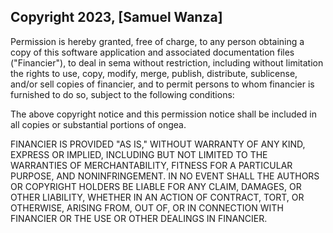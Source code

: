 ## Copyright 2023, [Samuel Wanza]

Permission is hereby granted, free of charge, to any person obtaining a copy of this software application and associated documentation files ("Financier"), to deal in sema without restriction, including without limitation the rights to use, copy, modify, merge, publish, distribute, sublicense, and/or sell copies of financier, and to permit persons to whom financier is furnished to do so, subject to the following conditions:

The above copyright notice and this permission notice shall be included in all copies or substantial portions of ongea.

FINANCIER IS PROVIDED "AS IS," WITHOUT WARRANTY OF ANY KIND, EXPRESS OR IMPLIED, INCLUDING BUT NOT LIMITED TO THE WARRANTIES OF MERCHANTABILITY, FITNESS FOR A PARTICULAR PURPOSE, AND NONINFRINGEMENT. IN NO EVENT SHALL THE AUTHORS OR COPYRIGHT HOLDERS BE LIABLE FOR ANY CLAIM, DAMAGES, OR OTHER LIABILITY, WHETHER IN AN ACTION OF CONTRACT, TORT, OR OTHERWISE, ARISING FROM, OUT OF, OR IN CONNECTION WITH FINANCIER OR THE USE OR OTHER DEALINGS IN FINANCIER.
